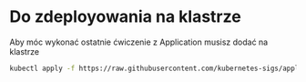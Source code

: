 

# Do zdeployowania na klastrze

Aby móc wykonać ostatnie ćwiczenie z Application musisz dodać na klastrze

```bash
kubectl apply -f https://raw.githubusercontent.com/kubernetes-sigs/application/master/deploy/kube-app-manager-aio.yaml
```

